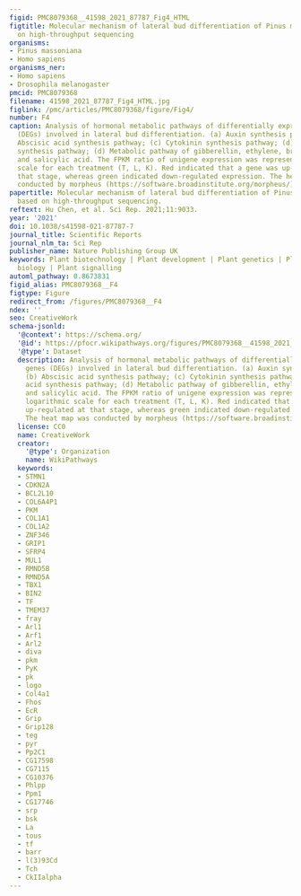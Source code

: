 ```yaml
---
figid: PMC8079368__41598_2021_87787_Fig4_HTML
figtitle: Molecular mechanism of lateral bud differentiation of Pinus massoniana based
  on high-throughput sequencing
organisms:
- Pinus massoniana
- Homo sapiens
organisms_ner:
- Homo sapiens
- Drosophila melanogaster
pmcid: PMC8079368
filename: 41598_2021_87787_Fig4_HTML.jpg
figlink: /pmc/articles/PMC8079368/figure/Fig4/
number: F4
caption: Analysis of hormonal metabolic pathways of differentially expressed genes
  (DEGs) involved in lateral bud differentiation. (a) Auxin synthesis pathway; (b)
  Abscisic acid synthesis pathway; (c) Cytokinin synthesis pathway; (d) Jasmonic acid
  synthesis pathway; (d) Metabolic pathway of gibberellin, ethylene, brassinosteroid,
  and salicylic acid. The FPKM ratio of unigene expression was represented on a logarithmic
  scale for each treatment (T, L, K). Red indicated that a gene was up-regulated at
  that stage, whereas green indicated down-regulated expression. The heat map was
  conducted by morpheus (https://software.broadinstitute.org/morpheus/).
papertitle: Molecular mechanism of lateral bud differentiation of Pinus massoniana
  based on high-throughput sequencing.
reftext: Hu Chen, et al. Sci Rep. 2021;11:9033.
year: '2021'
doi: 10.1038/s41598-021-87787-7
journal_title: Scientific Reports
journal_nlm_ta: Sci Rep
publisher_name: Nature Publishing Group UK
keywords: Plant biotechnology | Plant development | Plant genetics | Plant molecular
  biology | Plant signalling
automl_pathway: 0.8673831
figid_alias: PMC8079368__F4
figtype: Figure
redirect_from: /figures/PMC8079368__F4
ndex: ''
seo: CreativeWork
schema-jsonld:
  '@context': https://schema.org/
  '@id': https://pfocr.wikipathways.org/figures/PMC8079368__41598_2021_87787_Fig4_HTML.html
  '@type': Dataset
  description: Analysis of hormonal metabolic pathways of differentially expressed
    genes (DEGs) involved in lateral bud differentiation. (a) Auxin synthesis pathway;
    (b) Abscisic acid synthesis pathway; (c) Cytokinin synthesis pathway; (d) Jasmonic
    acid synthesis pathway; (d) Metabolic pathway of gibberellin, ethylene, brassinosteroid,
    and salicylic acid. The FPKM ratio of unigene expression was represented on a
    logarithmic scale for each treatment (T, L, K). Red indicated that a gene was
    up-regulated at that stage, whereas green indicated down-regulated expression.
    The heat map was conducted by morpheus (https://software.broadinstitute.org/morpheus/).
  license: CC0
  name: CreativeWork
  creator:
    '@type': Organization
    name: WikiPathways
  keywords:
  - STMN1
  - CDKN2A
  - BCL2L10
  - COL6A4P1
  - PKM
  - COL1A1
  - COL1A2
  - ZNF346
  - GRIP1
  - SFRP4
  - MUL1
  - RMND5B
  - RMND5A
  - TBX1
  - BIN2
  - TF
  - TMEM37
  - fray
  - Arl1
  - Arf1
  - Arl2
  - diva
  - pkm
  - PyK
  - pk
  - logo
  - Col4a1
  - Fhos
  - EcR
  - Grip
  - Grip128
  - teg
  - pyr
  - Pp2C1
  - CG17598
  - CG7115
  - CG10376
  - Phlpp
  - Ppm1
  - CG17746
  - srp
  - bsk
  - La
  - tous
  - tf
  - barr
  - l(3)93Cd
  - Tch
  - CkIIalpha
---
```

